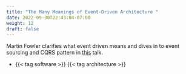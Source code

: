 ```yaml
---
title: "The Many Meanings of Event-Driven Architecture "
date: 2022-09-30T22:43:04-07:00
weight: 12
draft: false
---
```

Martin Fowler clarifies what event driven means and dives in to event sourcing and CQRS pattern in [this](https://www.youtube.com/watch?v=STKCRSUsyP0) talk.

- {{< tag software >}} {{< tag architecture >}}
